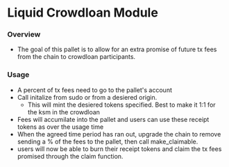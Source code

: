 # Liquid Crowdloan Module

### Overview

* The goal of this pallet is to allow for an extra promise of future tx fees from the chain to crowdloan participants.

### Usage

* A percent of tx fees need to go to the pallet's account
* Call initalize from sudo or from a desiered origin.
  * This will mint the desiered tokens specified. Best to make it 1:1 for the ksm in the crowdloan
* Fees will accumilate into the pallet and users can use these receipt tokens as over the usage time
* When the agreed time period has ran out, upgrade the chain to remove sending a % of the fees to the pallet, then call make_claimable.
* users will now be able to burn their receipt tokens and claim the tx fees promised through the claim function.
